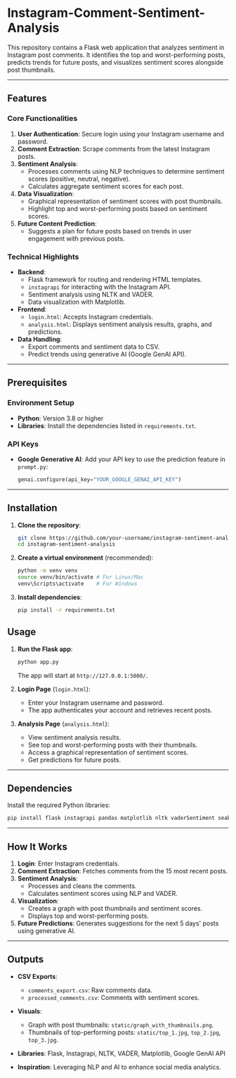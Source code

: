 # Instagram-Comment-Sentiment-Analysis

This repository contains a Flask web application that analyzes sentiment in Instagram post comments. It identifies the top and worst-performing posts, predicts trends for future posts, and visualizes sentiment scores alongside post thumbnails. 

---

## Features

### Core Functionalities
1. **User Authentication**: Secure login using your Instagram username and password.
2. **Comment Extraction**: Scrape comments from the latest Instagram posts.
3. **Sentiment Analysis**:
   - Processes comments using NLP techniques to determine sentiment scores (positive, neutral, negative).
   - Calculates aggregate sentiment scores for each post.
4. **Data Visualization**:
   - Graphical representation of sentiment scores with post thumbnails.
   - Highlight top and worst-performing posts based on sentiment scores.
5. **Future Content Prediction**:
   - Suggests a plan for future posts based on trends in user engagement with previous posts.

### Technical Highlights
- **Backend**:
  - Flask framework for routing and rendering HTML templates.
  - `instagrapi` for interacting with the Instagram API.
  - Sentiment analysis using NLTK and VADER.
  - Data visualization with Matplotlib.
- **Frontend**:
  - `login.html`: Accepts Instagram credentials.
  - `analysis.html`: Displays sentiment analysis results, graphs, and predictions.
- **Data Handling**:
  - Export comments and sentiment data to CSV.
  - Predict trends using generative AI (Google GenAI API).

---

## Prerequisites

### Environment Setup
- **Python**: Version 3.8 or higher
- **Libraries**: Install the dependencies listed in `requirements.txt`.

### API Keys
- **Google Generative AI**: Add your API key to use the prediction feature in `prompt.py`:
  ```python
  genai.configure(api_key="YOUR_GOOGLE_GENAI_API_KEY")
  ```

---

## Installation

1. **Clone the repository**:
   ```bash
   git clone https://github.com/your-username/instagram-sentiment-analysis.git
   cd instagram-sentiment-analysis
   ```

2. **Create a virtual environment** (recommended):
   ```bash
   python -m venv venv
   source venv/bin/activate # For Linux/Mac
   venv\Scripts\activate    # For Windows
   ```

3. **Install dependencies**:
   ```bash
   pip install -r requirements.txt
   ```

## Usage

1. **Run the Flask app**:
   ```bash
   python app.py
   ```
   The app will start at `http://127.0.0.1:5000/`.

2. **Login Page** (`login.html`):
   - Enter your Instagram username and password.
   - The app authenticates your account and retrieves recent posts.

3. **Analysis Page** (`analysis.html`):
   - View sentiment analysis results.
   - See top and worst-performing posts with their thumbnails.
   - Access a graphical representation of sentiment scores.
   - Get predictions for future posts.

---


## Dependencies

Install the required Python libraries:
```bash
pip install flask instagrapi pandas matplotlib nltk vaderSentiment seaborn emoji google-generativeai pillow
```

---

## How It Works

1. **Login**: Enter Instagram credentials.
2. **Comment Extraction**: Fetches comments from the 15 most recent posts.
3. **Sentiment Analysis**:
   - Processes and cleans the comments.
   - Calculates sentiment scores using NLP and VADER.
4. **Visualization**:
   - Creates a graph with post thumbnails and sentiment scores.
   - Displays top and worst-performing posts.
5. **Future Predictions**: Generates suggestions for the next 5 days' posts using generative AI.

---

## Outputs

- **CSV Exports**:
  - `comments_export.csv`: Raw comments data.
  - `processed_comments.csv`: Comments with sentiment scores.
- **Visuals**:
  - Graph with post thumbnails: `static/graph_with_thumbnails.png`.
  - Thumbnails of top-performing posts: `static/top_1.jpg`, `top_2.jpg`, `top_3.jpg`.


- **Libraries**: Flask, Instagrapi, NLTK, VADER, Matplotlib, Google GenAI API
- **Inspiration**: Leveraging NLP and AI to enhance social media analytics.
